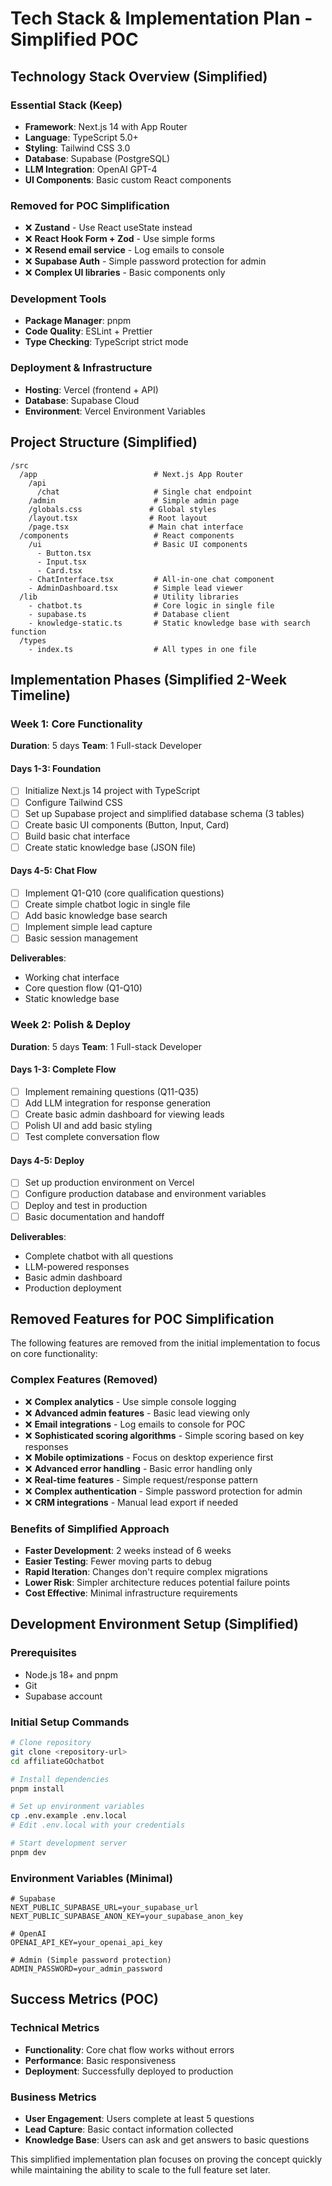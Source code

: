 # Tech Stack & Implementation Plan - Simplified POC

## Technology Stack Overview (Simplified)

### Essential Stack (Keep)
- **Framework**: Next.js 14 with App Router
- **Language**: TypeScript 5.0+
- **Styling**: Tailwind CSS 3.0
- **Database**: Supabase (PostgreSQL)
- **LLM Integration**: OpenAI GPT-4
- **UI Components**: Basic custom React components

### Removed for POC Simplification
- ❌ **Zustand** - Use React useState instead
- ❌ **React Hook Form + Zod** - Use simple forms
- ❌ **Resend email service** - Log emails to console
- ❌ **Supabase Auth** - Simple password protection for admin
- ❌ **Complex UI libraries** - Basic components only

### Development Tools
- **Package Manager**: pnpm
- **Code Quality**: ESLint + Prettier
- **Type Checking**: TypeScript strict mode

### Deployment & Infrastructure
- **Hosting**: Vercel (frontend + API)
- **Database**: Supabase Cloud
- **Environment**: Vercel Environment Variables

## Project Structure (Simplified)

```
/src
  /app                          # Next.js App Router
    /api
      /chat                     # Single chat endpoint
    /admin                      # Simple admin page
    /globals.css               # Global styles
    /layout.tsx                # Root layout
    /page.tsx                  # Main chat interface
  /components                   # React components
    /ui                         # Basic UI components
      - Button.tsx
      - Input.tsx
      - Card.tsx
    - ChatInterface.tsx         # All-in-one chat component
    - AdminDashboard.tsx        # Simple lead viewer
  /lib                          # Utility libraries
    - chatbot.ts                # Core logic in single file
    - supabase.ts               # Database client
    - knowledge-static.ts       # Static knowledge base with search function
  /types
    - index.ts                  # All types in one file
```

## Implementation Phases (Simplified 2-Week Timeline)

### Week 1: Core Functionality
**Duration**: 5 days
**Team**: 1 Full-stack Developer

#### Days 1-3: Foundation
- [ ] Initialize Next.js 14 project with TypeScript
- [ ] Configure Tailwind CSS
- [ ] Set up Supabase project and simplified database schema (3 tables)
- [ ] Create basic UI components (Button, Input, Card)
- [ ] Build basic chat interface
- [ ] Create static knowledge base (JSON file)

#### Days 4-5: Chat Flow
- [ ] Implement Q1-Q10 (core qualification questions)
- [ ] Create simple chatbot logic in single file
- [ ] Add basic knowledge base search
- [ ] Implement simple lead capture
- [ ] Basic session management

**Deliverables**:
- Working chat interface
- Core question flow (Q1-Q10)
- Static knowledge base

### Week 2: Polish & Deploy
**Duration**: 5 days
**Team**: 1 Full-stack Developer

#### Days 1-3: Complete Flow
- [ ] Implement remaining questions (Q11-Q35)
- [ ] Add LLM integration for response generation
- [ ] Create basic admin dashboard for viewing leads
- [ ] Polish UI and add basic styling
- [ ] Test complete conversation flow

#### Days 4-5: Deploy
- [ ] Set up production environment on Vercel
- [ ] Configure production database and environment variables
- [ ] Deploy and test in production
- [ ] Basic documentation and handoff

**Deliverables**:
- Complete chatbot with all questions
- LLM-powered responses
- Basic admin dashboard
- Production deployment

## Removed Features for POC Simplification

The following features are removed from the initial implementation to focus on core functionality:

### Complex Features (Removed)
- ❌ **Complex analytics** - Use simple console logging
- ❌ **Advanced admin features** - Basic lead viewing only
- ❌ **Email integrations** - Log emails to console for POC
- ❌ **Sophisticated scoring algorithms** - Simple scoring based on key responses
- ❌ **Mobile optimizations** - Focus on desktop experience first
- ❌ **Advanced error handling** - Basic error handling only
- ❌ **Real-time features** - Simple request/response pattern
- ❌ **Complex authentication** - Simple password protection for admin
- ❌ **CRM integrations** - Manual lead export if needed

### Benefits of Simplified Approach
- **Faster Development**: 2 weeks instead of 6 weeks
- **Easier Testing**: Fewer moving parts to debug
- **Rapid Iteration**: Changes don't require complex migrations
- **Lower Risk**: Simpler architecture reduces potential failure points
- **Cost Effective**: Minimal infrastructure requirements

## Development Environment Setup (Simplified)

### Prerequisites
- Node.js 18+ and pnpm
- Git
- Supabase account

### Initial Setup Commands
```bash
# Clone repository
git clone <repository-url>
cd affiliateGOchatbot

# Install dependencies
pnpm install

# Set up environment variables
cp .env.example .env.local
# Edit .env.local with your credentials

# Start development server
pnpm dev
```

### Environment Variables (Minimal)
```env
# Supabase
NEXT_PUBLIC_SUPABASE_URL=your_supabase_url
NEXT_PUBLIC_SUPABASE_ANON_KEY=your_supabase_anon_key

# OpenAI
OPENAI_API_KEY=your_openai_api_key

# Admin (Simple password protection)
ADMIN_PASSWORD=your_admin_password
```

## Success Metrics (POC)

### Technical Metrics
- **Functionality**: Core chat flow works without errors
- **Performance**: Basic responsiveness
- **Deployment**: Successfully deployed to production

### Business Metrics
- **User Engagement**: Users complete at least 5 questions
- **Lead Capture**: Basic contact information collected
- **Knowledge Base**: Users can ask and get answers to basic questions

This simplified implementation plan focuses on proving the concept quickly while maintaining the ability to scale to the full feature set later.
